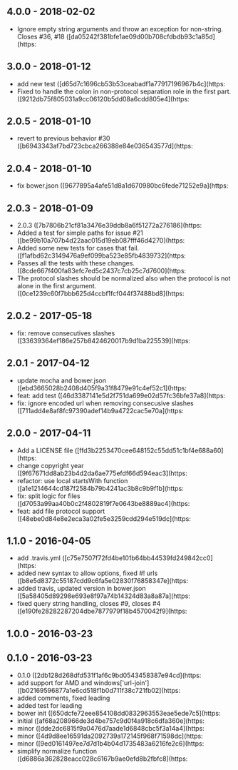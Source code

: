 ## 4.0.0 - 2018-02-02

 - Ignore empty string arguments and throw an exception for non-string. Closes #36, #18 ([da05242f381bfe1ae09d00b708cfdbdb93c1a85d](https:



## 3.0.0 - 2018-01-12

 - add new test ([d65d7c1696cb53b53ceabadf1a77917196967b4c](https:
 - Fixed to handle the colon in non-protocol separation role in the first part. ([9212db75f805031a9cc06120b5dd08a6cdd805e4](https:



## 2.0.5 - 2018-01-10

 - revert to previous behavior #30 ([b6943343af7bd723cbca266388e84e036543577d](https:



## 2.0.4 - 2018-01-10

 - fix bower.json ([9677895a4afe51d8a1d670980bc6fede71252e9a](https:



## 2.0.3 - 2018-01-09

 - 2.0.3 ([7b7806b21cf81a3476e39ddb8a6f51272a276186](https:
 - Added a test for simple paths for issue #21 ([be99b10a707b4d22aac015d19eb087fff46d4270](https:
 - Added some new tests for cases that fail. ([f1afbd62c3149476a9ef099ba523e85fb4839732](https:
 - Passes all the tests with these changes. ([8cde667f400fa83efc7ed5c2437c7cb25c7d7600](https:
 - The protocol slashes should be normalized also when the protocol is not alone in the first argument. ([0ce1239c60f7bbb625d4ccbf1fcf044f37488bd8](https:



## 2.0.2 - 2017-05-18

 - fix: remove consecutives slashes ([33639364ef186e257b8424620017b9d1ba225539](https:



## 2.0.1 - 2017-04-12

 - update mocha and bower.json ([ebd3665028b2408d405f9a31f8479e91c4ef52c1](https:
 - feat: add test ([46d3387141e5d2f751da699e02d57fc36bfe37a8](https:
 - fix: ignore encoded url when removing consecusive slashes ([711add4e8af8fc97390adef14b9a4722cac5e70a](https:



## 2.0.0 - 2017-04-11

 - Add a LICENSE file ([ffd3b2253470cee648152c55dd51c1bf4e688a60](https:
 - change copyright year ([9f67671dd8ab23b4d2da6ae775efdf66d594eac3](https:
 - refactor: use local startsWith function ([a1e1214644cd187f2584b79b4241ac3b8c9b9f1b](https:
 - fix: split logic for files ([d7053a99aa40b0c2f4802819f7e0643be8889ac4](https:
 - feat: add file protocol support ([48ebe0d84e8e2eca3a02fe5e3259cdd294e519dc](https:



## 1.1.0 - 2016-04-05

 - add .travis.yml ([c75e7507f72fd4be101b64bb44539fd249842cc0](https:
 - added new syntax to allow options, fixed #! urls ([b8e5d8372c55187cdd9c6fa5e02830f76858347e](https:
 - added travis, updated version in bower.json ([5a58405d89298e693e8f97a74b14324d83a8a87a](https:
 - fixed query string handling, closes #9, closes #4 ([e190fe28282287204dbe7877979f18b4570042f9](https:



## 1.0.0 - 2016-03-23




## 0.1.0 - 2016-03-23

 - 0.1.0 ([2db128d268dfd531f1af6c9bd0543458387e94cd](https:
 - add support for AMD and windows['url-join'] ([b02169596877a1e6cd518f1b0d711f38c721fb02](https:
 - added comments, fixed leading 
 - added test for leading 
 - bower init ([650dcfe72eee854108dd0832963553eae5ede7c5](https:
 - initial ([af68a208966de3d4be757c9d0f4a918c6dfa360e](https:
 - minor ([dde2dc6815f9a0476d7aade1d6848cbc5f3a14a4](https:
 - minor ([4d9d8ee16591da2092739a172145f968f71598dc](https:
 - minor ([9ed0161497ee7d7d1b4b04d1735483a6216fe2c6](https:
 - simplify normalize function ([d6886a362828eacc028c6167b9ae0efd8b2fbfc8](https:



